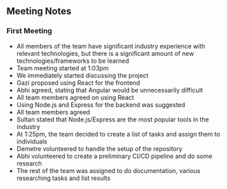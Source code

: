 ## Meeting Notes 
### First Meeting
- All members of the team have significant industry experience with relevant technologies, but there is a significant amount of new technologies/frameworks to be learned 
- Team meeting started at 1:03pm 
- We immediately started discussing the project 
- Gazi proposed using React for the frontend 
- Abhi agreed, stating that Angular would be unnecessarily difficult
- All team members agreed on using React 
- Using Node.js and Express for the backend was suggested 
- All team members agreed 
- Sultan stated that Node.js/Express are the most popular tools in the industry 
- At 1:25pm, the team decided to create a list of tasks and assign them to individuals 
- Demetre volunteered to handle the setup of the repository 
- Abhi volunteered to create a preliminary CI/CD pipeline and do some research 
- The rest of the team was assigned to do documentation, various researching tasks and list results 

